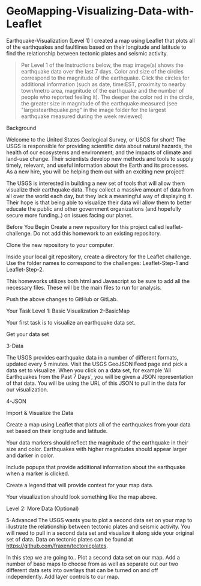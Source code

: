 # GeoMapping-Visualizing-Data-with-Leaflet

Earthquake-Visualization (Level 1)
I created a map using Leaflet that plots all of the earthquakes and faultlines based on their longitude and latitude to find the relationship between tectonic plates and seismic activity.
>Per Level 1 of the Instructions below, the map image(s) shows the earthquake data over the last 7 days.  Color and size of the circles correspond to the magnitude of the earthquake.  Click the circles for additional information (such as date, time:EST, proximity to nearby town/metro area, magnitude of the earthquake and the number of people who reported feeling it). The deeper the color red in the circle, the greater size in magnitude of the earthquake measured (see "largestearthquake.png" in the image folder for the largest earthquake measured during the week reviewed)

Background

Welcome to the United States Geological Survey, or USGS for short! The USGS is responsible for providing scientific data about natural hazards, the health of our ecosystems and environment; and the impacts of climate and land-use change. Their scientists develop new methods and tools to supply timely, relevant, and useful information about the Earth and its processes. As a new hire, you will be helping them out with an exciting new project!

The USGS is interested in building a new set of tools that will allow them visualize their earthquake data. They collect a massive amount of data from all over the world each day, but they lack a meaningful way of displaying it. Their hope is that being able to visualize their data will allow them to better educate the public and other government organizations (and hopefully secure more funding..) on issues facing our planet.

Before You Begin
Create a new repository for this project called leaflet-challenge. Do not add this homework to an existing repository.

Clone the new repository to your computer.

Inside your local git repository, create a directory for the Leaflet challenge. Use the folder names to correspond to the challenges: Leaflet-Step-1 and Leaflet-Step-2.

This homeworks utilizes both html and Javascript so be sure to add all the necessary files. These will be the main files to run for analysis.

Push the above changes to GitHub or GitLab.

Your Task
Level 1: Basic Visualization
2-BasicMap

Your first task is to visualize an earthquake data set.

Get your data set

3-Data

The USGS provides earthquake data in a number of different formats, updated every 5 minutes. Visit the USGS GeoJSON Feed page and pick a data set to visualize. When you click on a data set, for example 'All Earthquakes from the Past 7 Days', you will be given a JSON representation of that data. You will be using the URL of this JSON to pull in the data for our visualization.

4-JSON

Import & Visualize the Data

Create a map using Leaflet that plots all of the earthquakes from your data set based on their longitude and latitude.

Your data markers should reflect the magnitude of the earthquake in their size and color. Earthquakes with higher magnitudes should appear larger and darker in color.

Include popups that provide additional information about the earthquake when a marker is clicked.

Create a legend that will provide context for your map data.

Your visualization should look something like the map above.

Level 2: More Data (Optional)

5-Advanced
The USGS wants you to plot a second data set on your map to illustrate the relationship between tectonic plates and seismic activity. You will need to pull in a second data set and visualize it along side your original set of data. Data on tectonic plates can be found at https://github.com/fraxen/tectonicplates.

In this step we are going to..
Plot a second data set on our map.
Add a number of base maps to choose from as well as separate out our two different data sets into overlays that can be turned on and off independently.
Add layer controls to our map.

